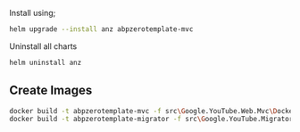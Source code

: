 ﻿Install using;

```bash
helm upgrade --install anz abpzerotemplate-mvc
```

Uninstall all charts

```bash
helm uninstall anz
```

## Create Images

```bash
docker build -t abpzerotemplate-mvc -f src\Google.YouTube.Web.Mvc\Dockerfile .
docker build -t abpzerotemplate-migrator -f src\Google.YouTube.Migrator\Dockerfile .
```
